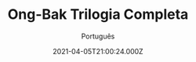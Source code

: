 ---
id: 'f7a52080-a1d1-4a4a-bf12-3389b5e357a6'
type: 'movie' # Filme, Série, Anime
title: "Ong-Bak Trilogia Completa"
synopsis: ["A cabeça do sagrado Buda, Ong-Bak, é roubada em uma vila pobre onde sua população só conhece a miséria. Esse símbolo é o representante de uma cerimônia praticada pelos moradores do povoado, os quais acreditam que através dela a má sorte é extinta. O jovem Ting (Tony Jaa) se oferece para recuperar a relíquia em tempo de se realizar a cerimônia. Por sua vez, Ting é um jovem bastante seguidor dos dogmas de seu povo, por isso sente-se muito preparado para tal função, pois no local onde ela fica é o templo dos monges que criaram o menino, ensinando-o Muay Thai. Mesmo sendo contra usar sua arte marcial em um combate, o jovem é forçado a fazer o contrário para evitar a flagelação de seu povo.",
]
originalTitle: "Ong Bak"
date: '2021-04-05T21:00:24.000Z'
update: '2021-04-05T21:00:24.000Z'
releaseDate: '2003-01-21T03:00:00.000Z'
imdb:
  rating: '7.2' # 8.5
  id: '' # tt0470752
duration: '1h 48m'
trailer:
  urls: [
    'nAWk0gKsOS4',
  ]
tags: ['1080p']
genre: ['Ação'] #
quality: 'BluRay' # BluRay, WEB-DL, HDTV, WEB-DL4K, WEB-DLe
format: 'Mkv' # MKV, MP4, TS
audio: 'Português, Tailandês' # Dublado, Legendado, Dual Audio, Dub & Leg
subtitle: 'Português' # Português, inglês,
size: '6.30 GB' # 4.8 GB
audioQuality: 10
videoQuality: 10
directors: []
#  - name: 'Lana Wachowski'
#    image: ''
#  - name: 'Lilly Wachowski'
#    image: ''
cast: []
#  - name: 'Keanu Reeves'
#    image: ''
#    characterName: 'Neo'
writers: []
#  - name: ''
#    image: ''
maturityRating:
  age: '' # L , 10, 12, 14, 16, 18
  topics: [''] # Violence, Illegal drugs, Inappropriate Language, Legal Drugs, Sexual Content, Extreme Violence
###########################################
download:
  
  - url: 'magnet:?xt=urn:btih:6BA059BC17966A6617B7B2C4F51C94FD5863892F&dn=Ong%20Bak%20-%20Trilogia%202003-2010%20%281080p%29%20LAPUMiA&tr=udp%3a%2f%2ftracker.opentrackr.org%3a1337%2fannounce&tr=udp%3a%2f%2ftracker.opentrackr.org%3a1337%2fannounce&tr=udp%3a%2f%2ftracker.openbittorrent.com%3a80%2fannounce&tr=udp%3a%2f%2ftracker.openbittorrent.com%3a80%2fannounce&tr=udp%3a%2f%2ftracker.openbittorrent.com%3a80%2fannounce&tr=udp%3a%2f%2ftracker.trackerfix.com%3a80%2fannounce&tr=udp%3a%2f%2ftracker.coppersurfer.tk%3a6969%2fannounce&tr=udp%3a%2f%2ftracker.leechers-paradise.org%3a6969%2fannounce&tr=udp%3a%2f%2feddie4.nl%3a6969%2fannounce&tr=udp%3a%2f%2fp4p.arenabg.com%3a1337%2fannounce&tr=udp%3a%2f%2fexplodie.org%3a6969%2fannounce&tr=udp%3a%2f%2fzer0day.ch%3a1337%2fannounce&tr=udp%3a%2f%2ftracker.opentrackr.org%3a1337%2fannounce'
    resolution: '1080p' # 720p, 1080p, 4K,
    audio: 'Dual Áudio' # Dublado, Legendado, Dual Audio
    size: '' # 4.8 GB
    quality: '' # BluRay, WEB-DL
    format: '' # MKV
images:
  cover: '/assets/movies/ong-bak-guerreiro-sagrado.jpg'
  background: '/assets/movies/'
---